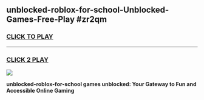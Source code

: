 
## unblocked-roblox-for-school-Unblocked-Games-Free-Play #zr2qm
<h3>
<a href="https://us.freeplayer.one?title=unblocked-roblox-for-school&ref=9M">CLICK TO PLAY</a></h3>
<hr>

<h3>
<a href="https://us.freeplayer.one?title=unblocked-roblox-for-school&ref=9M">CLICK 2 PLAY</a>
  
</h3>

<a href="https://us.freeplayer.one?title=unblocked-roblox-for-school&ref=9M"><img src="https://clearcache.store/games.png"></a>


**unblocked-roblox-for-school games unblocked: Your Gateway to Fun and Accessible Online Gaming**
